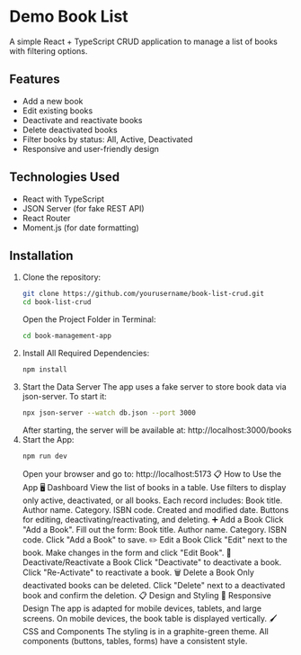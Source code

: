 # Demo Book List

A simple React + TypeScript CRUD application to manage a list of books with filtering options.

## Features

- Add a new book
- Edit existing books
- Deactivate and reactivate books
- Delete deactivated books
- Filter books by status: All, Active, Deactivated
- Responsive and user-friendly design

## Technologies Used

- React with TypeScript
- JSON Server (for fake REST API)
- React Router
- Moment.js (for date formatting)

## Installation

1. Clone the repository:
   ```bash
   git clone https://github.com/yourusername/book-list-crud.git
   cd book-list-crud
   ```
   Open the Project Folder in Terminal:
    ```bash
    cd book-management-app
    ```
4. Install All Required Dependencies:
    ```bash
    npm install
     ```
5. Start the Data Server
   The app uses a fake server to store book data via json-server. To start it:
    ```bash
    npx json-server --watch db.json --port 3000
     ```
   After starting, the server will be available at: http://localhost:3000/books
6. Start the App:
   ```bash
   npm run dev
   ```
   Open your browser and go to: http://localhost:5173
📋 How to Use the App
🖥️ Dashboard
   View the list of books in a table.
   Use filters to display only active, deactivated, or all books.
   Each record includes:
   Book title.
   Author name.
   Category.
   ISBN code.
   Created and modified date.
   Buttons for editing, deactivating/reactivating, and deleting.
➕ Add a Book
   Click "Add a Book".
   Fill out the form:
   Book title.
   Author name.
   Category.
   ISBN code.
   Click "Add a Book" to save.
✏️ Edit a Book
   Click "Edit" next to the book.
   Make changes in the form and click "Edit Book".
🔄 Deactivate/Reactivate a Book
   Click "Deactivate" to deactivate a book.
   Click "Re-Activate" to reactivate a book.
🗑️ Delete a Book
   Only deactivated books can be deleted.
   Click "Delete" next to a deactivated book and confirm the deletion.
📋 Design and Styling
📱 Responsive Design
   The app is adapted for mobile devices, tablets, and large screens.
   On mobile devices, the book table is displayed vertically.
🖌️ CSS and Components
   The styling is in a graphite-green theme.
   All components (buttons, tables, forms) have a consistent style.
